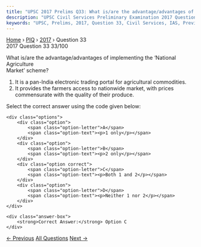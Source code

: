 ```yaml
---
title: "UPSC 2017 Prelims Q33: What is/are the advantage/advantages of implementing the ‘Na..."
description: "UPSC Civil Services Preliminary Examination 2017 Question 33 with options and answer"
keywords: "UPSC, Prelims, 2017, Question 33, Civil Services, IAS, Previous Year Questions"
---
```


<nav class="breadcrumb">
    <a href="../../">Home</a>
    <span>›</span>
    <a href="../">PIQ</a>
    <span>›</span>
    <a href="./">2017</a>
    <span>›</span>
    <span>Question 33</span>
</nav>

<div class="question-header">
    <div class="question-meta">
        <span class="year-badge">2017</span>
        <span class="question-number">Question 33</span>
        <span class="progress">33/100</span>
    </div>
    <div class="progress-bar">
        <div class="progress-fill" style="width: 33.0%"></div>
    </div>
</div>

<div class="question-content">
    <div class="question-text">
        <p>What is/are the advantage/advantages of implementing the ‘National Agriculture<br />
Market’ scheme?</p>
<ol>
<li>It is a pan-India electronic trading portal for agricultural commodities.</li>
<li>It provides the farmers access to nationwide market, with prices commensurate with the quality of their produce.</li>
</ol>
<p>Select the correct answer using the code given below:</p>
    </div>
    
    <div class="options">
        <div class="option">
            <span class="option-letter">A</span>
            <span class="option-text"><p>1 only</p></span>
        </div>
        <div class="option">
            <span class="option-letter">B</span>
            <span class="option-text"><p>2 only</p></span>
        </div>
        <div class="option correct">
            <span class="option-letter">C</span>
            <span class="option-text"><p>Both 1 and 2</p></span>
        </div>
        <div class="option">
            <span class="option-letter">D</span>
            <span class="option-text"><p>Neither 1 nor 2</p></span>
        </div>
    </div>

    <div class="answer-box">
        <strong>Correct Answer:</strong> Option C
    </div>
</div>

<div class="question-nav">
    <a href="../q032-consider-the-following-statements-1-the-standard-m/" class="nav-btn prev">← Previous</a>
    <a href="../" class="nav-btn center">All Questions</a>
    <a href="../q034-with-reference-to-the-national-intellectual-proper/" class="nav-btn next">Next →</a>
</div>
